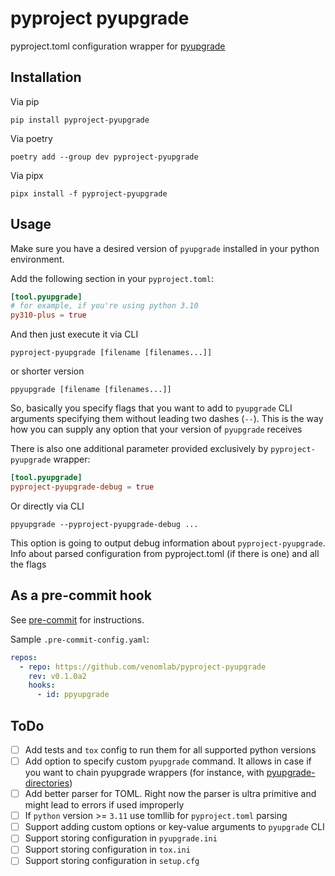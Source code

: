 # pyproject pyupgrade

pyproject.toml configuration wrapper for [pyupgrade](https://github.com/asottile/pyupgrade)

## Installation

Via pip

```shell
pip install pyproject-pyupgrade
```

Via poetry

```shell
poetry add --group dev pyproject-pyupgrade
```

Via pipx

```shell
pipx install -f pyproject-pyupgrade
```

## Usage

Make sure you have a desired version of `pyupgrade`
installed in your python environment.

Add the following section in your `pyproject.toml`:

```toml
[tool.pyupgrade]
# for example, if you're using python 3.10
py310-plus = true
```

And then just execute it via CLI

```shell
pyproject-pyupgrade [filename [filenames...]]
```

or shorter version

```shell
ppyupgrade [filename [filenames...]]
```

So, basically you specify flags that you want to add to `pyupgrade`
CLI arguments specifying them without leading two dashes (`--`).
This is the way how you can supply any option that your version of `pyupgrade` receives

There is also one additional parameter provided exclusively by `pyproject-pyupgrade` wrapper:

```toml
[tool.pyupgrade]
pyproject-pyupgrade-debug = true
```

Or directly via CLI

```shell
ppyupgrade --pyproject-pyupgrade-debug ...
```

This option is going to output debug information about `pyproject-pyupgrade`.
Info about parsed configuration from pyproject.toml (if there is one) and all the flags

## As a pre-commit hook

See [pre-commit](https://github.com/pre-commit/pre-commit) for instructions.

Sample `.pre-commit-config.yaml`:

```yaml
repos:
  - repo: https://github.com/venomlab/pyproject-pyupgrade
    rev: v0.1.0a2
    hooks:
      - id: ppyupgrade
```

## ToDo

- [ ] Add tests and `tox` config to run them for all supported python versions
- [ ] Add option to specify custom `pyupgrade` command. It allows in case if you want to chain pyupgrade wrappers (for instance, with [pyupgrade-directories](https://github.com/domdfcoding/pyupgrade-directories))
- [ ] Add better parser for TOML. Right now the parser is ultra primitive and might lead to errors if used improperly
- [ ] If `python` version >= `3.11` use tomllib for `pyproject.toml` parsing
- [ ] Support adding custom options or key-value arguments to `pyupgrade` CLI
- [ ] Support storing configuration in `pyupgrade.ini`
- [ ] Support storing configuration in `tox.ini`
- [ ] Support storing configuration in `setup.cfg`

